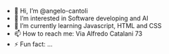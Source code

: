 - 👋 Hi, I’m @angelo-cantoli
- 👀 I’m interested in Software developing and AI
- 🌱 I’m currently learning Javascript, HTML and CSS
- 📫 How to reach me: Via Alfredo Catalani 73
- ⚡ Fun fact: ...
